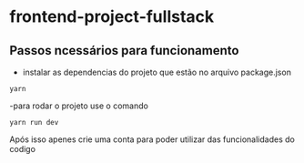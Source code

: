 # frontend-project-fullstack

## Passos ncessários para funcionamento
- instalar as dependencias do projeto que estão no arquivo package.json

```shell
yarn
```

-para rodar o projeto use o comando 
```shell
yarn run dev
```

Após isso apenes crie uma conta para poder utilizar das funcionalidades do codigo 
